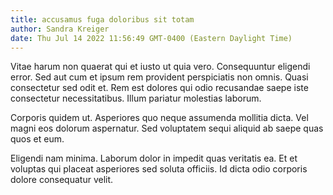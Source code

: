 ```yaml
---
title: accusamus fuga doloribus sit totam
author: Sandra Kreiger
date: Thu Jul 14 2022 11:56:49 GMT-0400 (Eastern Daylight Time)
---
```

Vitae harum non quaerat qui et iusto ut quia vero. Consequuntur eligendi error. Sed aut cum et ipsum rem provident perspiciatis non omnis. Quasi consectetur sed odit et. Rem est dolores qui odio recusandae saepe iste consectetur necessitatibus. Illum pariatur molestias laborum.

 Corporis quidem ut. Asperiores quo neque assumenda mollitia dicta. Vel magni eos dolorum aspernatur. Sed voluptatem sequi aliquid ab saepe quas quos et eum.

 Eligendi nam minima. Laborum dolor in impedit quas veritatis ea. Et et voluptas qui placeat asperiores sed soluta officiis. Id dicta odio corporis dolore consequatur velit.